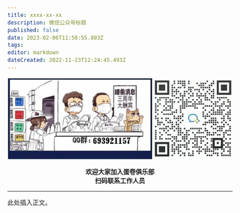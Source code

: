 ```yaml
---
title: xxxx-xx-xx
description: 微信公众号标题
published: false
date: 2023-02-06T11:58:55.803Z
tags: 
editor: markdown
dateCreated: 2022-11-23T12:24:45.493Z
---
```


<!--
本页内容为睡前消息每日新闻单期文稿详情模板，最终编辑完成后，请删去本段注释。
如果你从GitHub进行协作编辑，请直接参照注释部分最后一段。

需要修改/补充下列信息：
1. 在页面-页面信息中，按照默认值提示修改标题、描述。
2. 在页面-页面信息中确认页面路径。参照标准："archive/daily/{4位数年份}/{2位数月份}/{6位数年月日}"。示例："archive/daily/2022/11/221111"
3. 编辑正文。新闻标题采用二级标题。
4. 一切均编辑好后，删去本段注释，保存页面。

如果你使用了可视化编辑器：
你只需完善标题和正文即可。

从GitHub编辑：
1. 参照协作编辑页面中的路径标准新建文件。
2. 参照已存在文档和本模板创建元信息。
3. 编辑正文。新闻标题采用二级标题。
-->

<center style="font-weight:bold;">
  <img src="/assets/join.png" alt="加入蛋卷俱乐部"><br/>
  <p>欢迎大家加入蛋卷俱乐部<br/>扫码联系工作人员</p>
</center>

---

此处插入正文。

